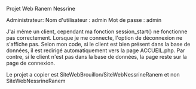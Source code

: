 Projet Web Ranem Nessrine

Administrateur: 
Nom d'utilisateur : admin
Mot de passe : admin

J'ai même un client, cependant ma fonction session_start() ne fonctionne pas correctement. 
Lorsque je me connecte, l'option de déconnexion ne s'affiche pas. 
Selon mon code, si le client est bien présent dans la base de données, 
il est redirigé automatiquement vers la page ACCUEIL.php. 
Par contre, si le client n'est pas dans la base de données, la page reste sur la page de connexion.

Le projet a copier est SiteWebBrouillon/SiteWebNessrineRanem et non SiteWebNessrineRanem

